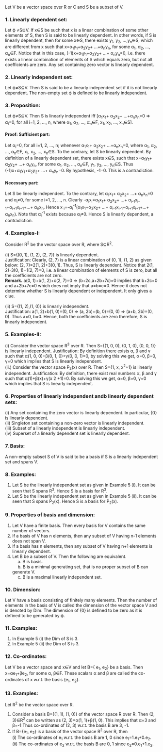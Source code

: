 Let V be a vector space over R or C and S be a subset of V.
### 1. Linearly dependent set:
Let &straightphi; ≠S⊆V. If x&isin;S be such that x is a linear combination of some other elements of S, then S is said to be linearly dependent. In other words, if S is linearly dependent, then for some x&isin;S, there exists y<sub>1</sub>, y<sub>2</sub>, …,y<sub>n</sub>&isin;S, which are different from x such that x=α<sub>1</sub>y<sub>1</sub>+α<sub>2</sub>y<sub>2</sub>+ …+α<sub>n</sub>y<sub>n</sub>, for some α<sub>1</sub>, α<sub>2</sub>, ..., α<sub>n</sub>&isin;F. Notice that in this case, (-1)x+α<sub>1</sub>y<sub>1</sub>+α<sub>2</sub>y<sub>2</sub>+ …+ α<sub>n</sub>y<sub>n</sub>=0, i.e. there exists a linear combination of elements of S which equals zero, but not all coefficients are zero. Any set containing zero vector is linearly dependent.
### 2. Linearly independent set:
Let &straightphi;≠S⊆V. Then S is said to be a linearly independent set if it is not linearly dependent. The non-empty set &straightphi; is defined to be linearly independent.
### 3. Proposition:
Let &straightphi;≠S⊆V. Then S is linearly independent iff [α<sub>1</sub>x<sub>1</sub>+ α<sub>2</sub>x<sub>2</sub>+ …+α<sub>n</sub>x<sub>n</sub>=0 &#8658; α<sub>i</sub>=0, for all i=1, 2, …, n, where α<sub>1</sub>, α<sub>2</sub>, ..., α<sub>n</sub>&isin;F, x<sub>1</sub>, x<sub>2</sub>, …, x<sub>n</sub>&isin;S].
#### Proof: Sufficient part:
Let α<sub>i</sub>=0, for all i=1, 2, …, n;
whenever α<sub>1</sub>x<sub>1</sub>+ α<sub>2</sub>x<sub>2</sub>+ …+α<sub>n</sub>x<sub>n</sub>=0, where α<sub>1</sub>, α<sub>2</sub>, ..., α<sub>n</sub>&isin;F, x<sub>1</sub>, x<sub>2</sub>, …, x<sub>n</sub>&isin;S. To the contrary, let S be linearly dependent. By definition of a linearly dependent set, there exists x&isin;S, such that x=α<sub>1</sub>y<sub>1</sub>+ α<sub>2</sub>y<sub>2</sub>+ …+ α<sub>n</sub>y<sub>n</sub>, for some α<sub>1</sub>, α<sub>2</sub>, ..., α<sub>n</sub>&isin;F, y<sub>1</sub>, y<sub>2</sub>, …, y<sub>n</sub>&isin;S. Thus (-1)x+α<sub>1</sub>y<sub>1</sub>+α<sub>2</sub>y<sub>2</sub>+ …+ α<sub>n</sub>y<sub>n</sub>=0. By hypothesis, -1=0. This is a contradiction.
#### Necessary part:
Let S be linearly independent. To the contrary, let α<sub>1</sub>x<sub>1</sub>+ α<sub>2</sub>x<sub>2</sub>+ …+ α<sub>n</sub>x<sub>n</sub>=0 and α<sub>i</sub>≠0, for some i=1, 2, …, n. Clearly -α<sub>i</sub>x<sub>i</sub>=α<sub>1</sub>x<sub>1</sub>+ α<sub>2</sub>x<sub>2</sub>+ …+
α<sub>i-1</sub>x<sub>i-1</sub>+α<sub>i+1</sub>x<sub>i+1</sub>+…+ α<sub>n</sub>x<sub>n</sub>. Hence x <sub>i</sub>=-α<sub>i</sub><sup>-1</sup>(α<sub>1</sub>x<sub>1</sub>+α<sub>2</sub>x<sub>2</sub>+ …+ α<sub>i-1</sub>x<sub>i-1</sub>+α<sub>i+1</sub>x<sub>i+1</sub>+…+ α<sub>n</sub>x<sub>n</sub>). Note that α<sub>i</sub><sup>-1</sup> exists because α<sub>i</sub>≠0. Hence S is linearly dependent, a contradiction.
### 4. Examples-I:
Consider R<sup>2</sup> be the vector space over R, where S⊆R<sup>2</sup>.<br><br>
(i) S={(0, 1), (1, 2), (2, 7)} is linearly dependent. <br>
Justification: Clearly, (2, 7) is a linear combination of (0, 1), (1, 2) as given below:
(2, 7)=2(1, 2)+3(0, 1). Thus, S is linearly dependent. Notice that 2(1, 2)-3(0, 1)+1(2, 7)=0, i.e. a linear combination of elements of S is zero, but all the coefficients are not zero.<br>
<b>Remark.</b> a(0, 1)+b(1, 2)+c(2, 7)=0 ⇒ (b+2c,a+2b+7c)=0 implies that b+2c=0 and a+2b+7c=0 which does not imply that a=b=c=0. Hence it does not determine whether S is linearly dependent or independent. It only gives a clue.<br><br>
(ii) S={(1, 2),(1, 0)} is linearly independent. <br>
Justification: a(1, 2)+b(1, 0)=(0, 0) ⇒ (a, 2b)+(b, 0)=(0, 0) ⇒ (a+b, 2b)=(0, 0). Thus a=0, b=0. Hence, both the coefficients are zero therefore, S is linearly independent.

### 5. Examples-II:
(i) Consider the vector space R<sup>3</sup> over R. Then S={(1, 0, 0), (0, 1, 0), (0, 0, 1)} is linearly independent.
Justification: By definition there exists α, β and γ such that α(1, 0, 0)+β(0, 1, 0)+γ(0, 0, 1)=0, by solving this we get, α=0, β=0, γ=0 which implies that S is linearly independent.<br>
(ii.) Consider the vector space P<sub>2</sub>(x) over R. Then S={1, x, x<sup>2</sup>+1} is linearly independent.
Justification: By definition, there exist real numbers α, β and γ such that α(1)+β(x)+γ(x 2 +1)=0. By solving this we get, α=0, β=0, γ=0 which implies that S is linearly independent.

### 6. Properties of linearly independent andb linearly dependent sets:
(i) Any set containing the zero vector is linearly dependent. In particular, {0} is linearly dependent. <br>
(ii) Singleton set containing a non-zero vector is linearly independent. <br>
(iii) Subset of a linearly independent is linearly independent.<br>
(iv) Superset of a linearly dependent set is linearly dependent.<br>

### 7. Basis:
A non-empty subset S of V is said to be a basis if S is a linearly independent set and spans V.

### 8. Examples:
1. Let S be the linearly independent set as given in Example 5 (i). It can be seen that S spans R<sup>3</sup>. Hence S is a basis for R<sup>3</sup>.
2. Let S be the linearly independent set as given in Example 5 (ii). It can be seen that S spans P<sub>2</sub>(x). Hence S is a basis for P<sub>2</sub>(x).
### 9. Properties of basis and dimension:
1. Let V have a finite basis. Then every basis for V contains the same number of vectors.
2. If a basis of V has n elements, then any subset of V having n-1 elements does not span V.
3. If a basis has n elements, then any subset of V having n+1 elements is linearly dependent.
4. Let B be a subset of V. Then the following are equivalent.<br>
&emsp; a. B is basis.<br>
&emsp; b. B is a minimal generating set, that is no proper subset of B can generate V.<br>
&emsp; c. B is a maximal linearly independent set.<br>

### 10. Dimension:
Let V have a basis consisting of finitely many elements. Then the number of elements in the basis of V is called the dimension of the vector space V and is denoted by Dim. The dimension of {0} is defined to be zero as it is defined to be generated by &straightphi;.
### 11. Examples:
1. In Example 5 (i) the Dim of S is 3.<br>
2. In Example 5 (ii) the Dim of S is 3.
### 12. Co-ordinates:
Let V be a vector space and x&isin;V and let B={ e<sub>1</sub>, e<sub>2</sub>} be a basis. Then x=αe<sub>1</sub>+βe<sub>2</sub>, for some α, β&isin;F. These scalars α and β are called the co-ordinates of x w.r.t. the basis {e<sub>1</sub>, e<sub>2</sub>}.
### 13. Examples:
Let R<sup>2</sup> be the vector space over R.
1. Consider a basis B={(1, 1), (1, 0)} of the vector space R<sup></sup> over R. Then (2, 3)&isin;R<sup>2</sup> can be written as (2, 3)=α(1, 1)+β(1, 0). This implies that α=3 and β=-1 Thus co-ordinates of (2, 3) w.r.t. the basis B are 3, -1.
2. If B={e<sub>1</sub>, e<sub>2</sub>} is a basis of the vector space R<sup>2</sup> over R, then<br>
(i) The co-ordinates of e<sub>1</sub> w.r.t. the basis B are 1, 0 since e<sub>1</sub>=1.e<sub>1</sub>+0.e<sub>2</sub>.<br>
(ii) The co-ordinates of e<sub>2</sub> w.r.t. the basis B are 0, 1 since e<sub>2</sub>=0.e<sub>1</sub>+1.e<sub>2</sub>.
